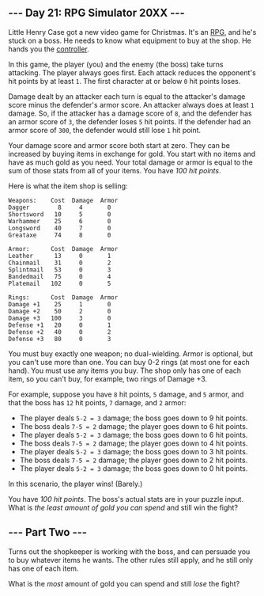 ## --- Day 21: RPG Simulator 20XX ---

Little <span title="The sky above the battle is the color of television, tuned to a dead channel.">Henry Case</span> got a new video game for Christmas. It's an [RPG](https://en.wikipedia.org/wiki/Role-playing_video_game), and he's stuck on a boss. He needs to know what equipment to buy at the shop. He hands you the [controller](https://en.wikipedia.org/wiki/Game_controller).

In this game, the player (you) and the enemy (the boss) take turns attacking. The player always goes first. Each attack reduces the opponent's hit points by at least `` 1 ``. The first character at or below `` 0 `` hit points loses.

Damage dealt by an attacker each turn is equal to the attacker's damage score minus the defender's armor score. An attacker always does at least `` 1 `` damage. So, if the attacker has a damage score of `` 8 ``, and the defender has an armor score of `` 3 ``, the defender loses `` 5 `` hit points. If the defender had an armor score of `` 300 ``, the defender would still lose `` 1 `` hit point.

Your damage score and armor score both start at zero. They can be increased by buying items in exchange for gold. You start with no items and have as much gold as you need. Your total damage or armor is equal to the sum of those stats from all of your items. You have _100 hit points_.

Here is what the item shop is selling:

    Weapons:    Cost  Damage  Armor
    Dagger        8     4       0
    Shortsword   10     5       0
    Warhammer    25     6       0
    Longsword    40     7       0
    Greataxe     74     8       0
    
    Armor:      Cost  Damage  Armor
    Leather      13     0       1
    Chainmail    31     0       2
    Splintmail   53     0       3
    Bandedmail   75     0       4
    Platemail   102     0       5
    
    Rings:      Cost  Damage  Armor
    Damage +1    25     1       0
    Damage +2    50     2       0
    Damage +3   100     3       0
    Defense +1   20     0       1
    Defense +2   40     0       2
    Defense +3   80     0       3

You must buy exactly one weapon; no dual-wielding. Armor is optional, but you can't use more than one. You can buy 0-2 rings (at most one for each hand). You must use any items you buy. The shop only has one of each item, so you can't buy, for example, two rings of Damage +3.

For example, suppose you have `` 8 `` hit points, `` 5 `` damage, and `` 5 `` armor, and that the boss has `` 12 `` hit points, `` 7 `` damage, and `` 2 `` armor:

*   The player deals `` 5-2 = 3 `` damage; the boss goes down to 9 hit points.
*   The boss deals `` 7-5 = 2 `` damage; the player goes down to 6 hit points.
*   The player deals `` 5-2 = 3 `` damage; the boss goes down to 6 hit points.
*   The boss deals `` 7-5 = 2 `` damage; the player goes down to 4 hit points.
*   The player deals `` 5-2 = 3 `` damage; the boss goes down to 3 hit points.
*   The boss deals `` 7-5 = 2 `` damage; the player goes down to 2 hit points.
*   The player deals `` 5-2 = 3 `` damage; the boss goes down to 0 hit points.

In this scenario, the player wins! (Barely.)

You have _100 hit points_. The boss's actual stats are in your puzzle input. What is _the least amount of gold you can spend_ and still win the fight?

## --- Part Two ---

Turns out the shopkeeper is working with the boss, and can persuade you to buy whatever items he wants. The other rules still apply, and he still only has one of each item.

What is the _most_ amount of gold you can spend and still _lose_ the fight?